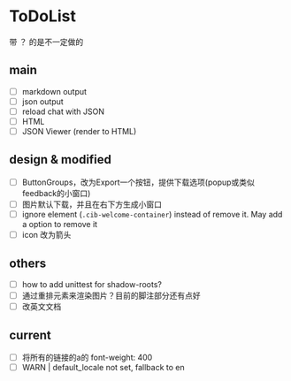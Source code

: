 # ToDoList

带 ？ 的是不一定做的

## main

- [ ] markdown output
- [ ] json output
- [ ] reload chat with JSON 
- [ ] HTML
- [ ] JSON Viewer (render to HTML)

## design & modified

- [ ] ButtonGroups，改为Export一个按钮，提供下载选项(popup或类似feedback的小窗口)
- [ ] 图片默认下载，并且在右下方生成小窗口
- [ ] ignore element (`.cib-welcome-container`) instead of remove it. May add a option to remove it 
- [ ] icon 改为箭头

## others

- [ ] how to add unittest for shadow-roots?
- [ ] 通过重排元素来渲染图片？目前的脚注部分还有点好
- [ ] 改英文文档

## current

- [ ] 将所有的链接的a的 font-weight: 400
- [ ] WARN   | default_locale not set, fallback to en
